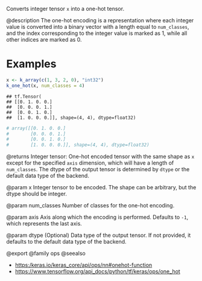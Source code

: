 Converts integer tensor `x` into a one-hot tensor.

@description
The one-hot encoding is a representation where each integer value is
converted into a binary vector with a length equal to `num_classes`,
and the index corresponding to the integer value is marked as 1, while
all other indices are marked as 0.

# Examples

```r
x <- k_array(c(1, 3, 2, 0), "int32")
k_one_hot(x, num_classes = 4)
```

```
## tf.Tensor(
## [[0. 1. 0. 0.]
##  [0. 0. 0. 1.]
##  [0. 0. 1. 0.]
##  [1. 0. 0. 0.]], shape=(4, 4), dtype=float32)
```

```r
# array([[0. 1. 0. 0.]
#        [0. 0. 0. 1.]
#        [0. 0. 1. 0.]
#        [1. 0. 0. 0.]], shape=(4, 4), dtype=float32)
```

@returns
Integer tensor: One-hot encoded tensor with the same shape as `x`
except for the specified `axis` dimension, which will have
a length of `num_classes`. The dtype of the output tensor
is determined by `dtype` or the default data type of the backend.

@param x
Integer tensor to be encoded. The shape can be
arbitrary, but the dtype should be integer.

@param num_classes
Number of classes for the one-hot encoding.

@param axis
Axis along which the encoding is performed. Defaults to
`-1`, which represents the last axis.

@param dtype
(Optional) Data type of the output tensor. If not
provided, it defaults to the default data type of the backend.

@export
@family ops
@seealso
+ <https:/keras.io/keras_core/api/ops/nn#onehot-function>
+ <https://www.tensorflow.org/api_docs/python/tf/keras/ops/one_hot>
